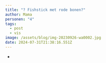 ```yaml
---
title: "? Fishstick met rode bonen?"
author: Mama
personen: "4"
tags:
  - post
  - vis
image: /assets/blog/img-20230926-wa0002.jpg
date: 2024-07-31T21:38:16.551Z
---
```

- 